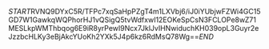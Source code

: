 $START$RVNQ9DYxC5R/TFPc7xqSaHpPZgT4m1LXVbj6/iJ0iYUbjwFZWi4GC15GD7W1GawkqWQPhorHJ1vQSigQ5tvWdfxwI12EOKeSpCsN3FCLOPe8wZ71MESLkpWMThbqog6E9iR8yrPewI9Ncx7JklJvIHNwiduchKH039opL3Guyr2eJzzbcHLKy3eBjAkcYUoKh2YXk5J4p6kz6RdMsQ78Wg==$END$